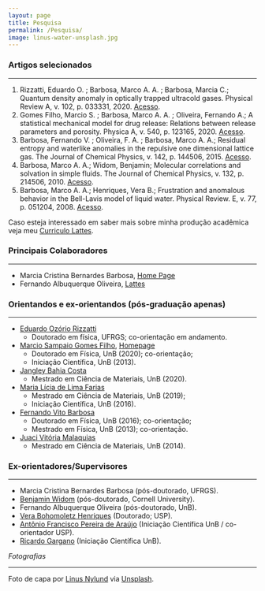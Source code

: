 ```yaml
---
layout: page
title: Pesquisa
permalink: /Pesquisa/
image: linus-water-unsplash.jpg
---
```


### Artigos selecionados

***

1. Rizzatti, Eduardo O. ; Barbosa, Marco A. A. ; Barbosa, Marcia  C.; Quantum density anomaly in optically trapped ultracold gases. Physical Review A, v. 102, p. 033331, 2020. [Acesso](http://dx.doi.org/10.1103/PhysRevA.102.033331).
2. Gomes Filho, Marcio S. ; Barbosa, Marco A. A. ; Oliveira, Fernando A.; A statistical mechanical model for drug release: Relations between release parameters and porosity. Physica A, v. 540, p. 123165, 2020.  [Acesso](http://dx.doi.org/10.1016/j.physa.2019.123165).
2. Barbosa, Fernando V. ; Oliveira, F. A. ; Barbosa, Marco A. A.; Residual entropy and waterlike anomalies in the repulsive one dimensional lattice gas. The Journal of Chemical Physics, v. 142, p. 144506, 2015.  [Acesso](http://dx.doi.org/10.1063/1.4916905).
3. Barbosa, Marco A. A.; Widom, Benjamin; Molecular correlations and solvation in simple fluids. The Journal of Chemical Physics, v. 132, p. 214506, 2010.  [Acesso](http://dx.doi.org/10.1063/1.3431531).
4. Barbosa, Marco A. A.; Henriques, Vera B.; Frustration and anomalous behavior in the Bell-Lavis model of liquid water. Physical Review. E, v. 77, p. 051204, 2008.  [Acesso](http://dx.doi.org/10.1103/PhysRevE.77.051204).


Caso esteja interessado em saber mais sobre minha produção acadêmica veja meu [Curriculo Lattes][cv-lattes].


### Principais Colaboradores
***

- Marcia Cristina Bernardes Barbosa, [Home Page](https://www.if.ufrgs.br/~barbosa/)
- Fernando Albuquerque Oliveira, [Lattes](http://buscatextual.cnpq.br/buscatextual/visualizacv.do?id=K4787698E6)

### Orientandos e ex-orientandos (pós-graduação apenas)
***

- [Eduardo Ozório Rizzatti](http://lattes.cnpq.br/9776753274036815)
    - Doutorado em física, UFRGS; co-orientação em andamento.
- [Marcio Sampaio Gomes Filho](http://lattes.cnpq.br/4247706975206030), [Homepage](https://www.setubal.net.br/)
    - Doutorado em Física, UnB (2020); co-orientação;
    - Iniciação Científica, UnB (2013).
- [Jangley Bahia Costa](http://lattes.cnpq.br/8061758635546185)
    - Mestrado em Ciência de Materiais, UnB (2020).
- [Maria Lícia de Lima Farias](http://lattes.cnpq.br/0241367920268602)
    - Mestrado em Ciência de Materiais, UnB (2019);
    - Iniciação Científica, UnB (2016).
- [Fernando Vito Barbosa](http://lattes.cnpq.br/7430520491940167)
    - Doutorado em Física, UnB (2016); co-orientação;
    - Mestrado em Física, UnB (2013); co-orientação.
- [Juaci Vitória Malaquias](https://www.embrapa.br/equipe/-/empregado/333881/juaci-vitoria-malaquias)
    - Mestrado em Ciência de Materiais, UnB (2014).

### Ex-orientadores/Supervisores
***

- Marcia Cristina Bernardes Barbosa (pós-doutorado, UFRGS).
- [Benjamin Widom](https://chemistry.cornell.edu/benjamin-widom) (pós-doutorado, Cornell University).
- Fernando Albuquerque Oliveira (pós-doutorado, UnB).
- [Vera Bohomoletz Henriques](http://fig.if.usp.br/~vera/) (Doutorado; USP).
- [Antônio Francisco Pereira de Araújo](http://www.lbtc.unb.br/pt/pessoas/17-categoria-pt-br/people/professor/15-antonio-francisco-pereira-de-araujo) (Iniciação Científica UnB / co-orientador USP).
- [Ricardo Gargano](https://www.fis.unb.br/index.php?option=com_myjspace&view=see&pagename=gargano) (Iniciação Científica UnB).

*Fotografias*

***

<span>Foto de capa por <a href="https://unsplash.com/@doto?utm_source=unsplash&amp;utm_medium=referral&amp;utm_content=creditCopyText">Linus Nylund</a> via <a href="https://unsplash.com/s/photos/water?utm_source=unsplash&amp;utm_medium=referral&amp;utm_content=creditCopyText">Unsplash</a></span>.

[cv-lattes]: http://lattes.cnpq.br/5720622055548812